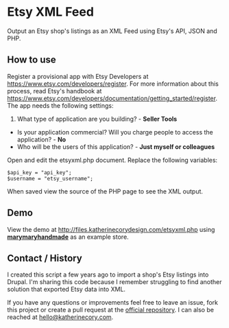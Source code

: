 # Etsy XML Feed

Output an Etsy shop's listings as an XML Feed using Etsy's API, JSON and PHP.

How to use
----------

Register a provisional app with Etsy Developers at https://www.etsy.com/developers/register. For more information about this process, read Etsy's handbook at https://www.etsy.com/developers/documentation/getting_started/register. The app needs the following settings:

1. What type of application are you building? - **Seller Tools**
- Is your application commercial? Will you charge people to access the application? - **No**
- Who will be the users of this application? - **Just myself or colleagues**

Open and edit the etsyxml.php document. Replace the following variables:

    $api_key = "api_key";
    $username = "etsy_username";

When saved view the source of the PHP page to see the XML output.

Demo
----------

View the demo at http://files.katherinecorydesign.com/etsyxml.php using **[marymaryhandmade](http://www.etsy.com/shop/marymaryhandmade)** as an example store.

Contact / History
----------

I created this script a few years ago to import a shop's Etsy listings into Drupal. I'm sharing this code because I remember struggling to find another solution that exported Etsy data into XML.

If you have any questions or improvements feel free to leave an issue, fork this project or create a pull request at the [official repository](https://github.com/katherinecory/etsy-xml-feed). I can also be reached at hello@katherinecory.com.
